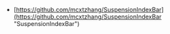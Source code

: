 - [https://github.com/mcxtzhang/SuspensionIndexBar](https://github.com/mcxtzhang/SuspensionIndexBar "SuspensionIndexBar")